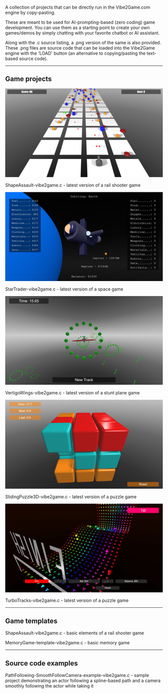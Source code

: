 A collection of projects that can be directly run in the Vibe2Game.com engine by copy-pasting.

These are meant to be used for AI-prompting-based (zero coding) game development. You can use them as a starting point to create your own games/demos by simply chatting with your favorite chatbot or AI assistant.

Along with the .c source listing, a .png version of the same is also provided. These .png files are source code that can be loaded into the Vibe2Game engine with the 'LOAD' button (an alternative to copying/pasting the text-based source code).


-------------
Game projects
-------------

[![Shape Assault](ShapeAssault-vibe2game.jpg)](https://vibe2game.com/engine.html?game=https://vibe2game.com/github/ShapeAssault-vibe2game.png)

ShapeAssault-vibe2game.c - latest version of a rail shooter game 


[![Star Trader](StarTrader-vibe2game.jpg)](https://vibe2game.com/engine.html?game=https://vibe2game.com/github/StarTrader-vibe2game.png)

StarTrader-vibe2game.c - latest version of a space game


[![Vertigo Wing](VertigoWings-vibe2game.jpg)](https://vibe2game.com/engine.html?game=https://vibe2game.com/github/VertigoWings-vibe2game.png)

VertigoWings-vibe2game.c - latest version of a stunt plane game


[![Sliding Puzzle 3D](SlidingPuzzle3D-vibe2game.jpg)](https://vibe2game.com/engine.html?game=https://vibe2game.com/github/SlidingPuzzle3D-vibe2game.png)

SlidingPuzzle3D-vibe2game.c - latest version of a puzzle game


[![Turbo Tracks](TurboTracks-vibe2game.jpg)](https://vibe2game.com/engine.html?game=https://vibe2game.com/github/TurboTracks-vibe2game.png)

TurboTracks-vibe2game.c - latest version of a puzzle game


--------------
Game templates
--------------

ShapeAssault-vibe2game.c - basic elements of a rail shooter game

MemoryGame-template-vibe2game.c - basic memory game


--------------------
Source code examples
--------------------

PathFollowing-SmoothFollowCamera-example-vibe2game.c - sample project demonstrating an actor following a spline-based path and a camera smoothly following the actor while taking it

